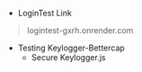 - LoginTest Link
> logintest-gxrh.onrender.com

- Testing Keylogger-Bettercap
  - Secure Keylogger.js
